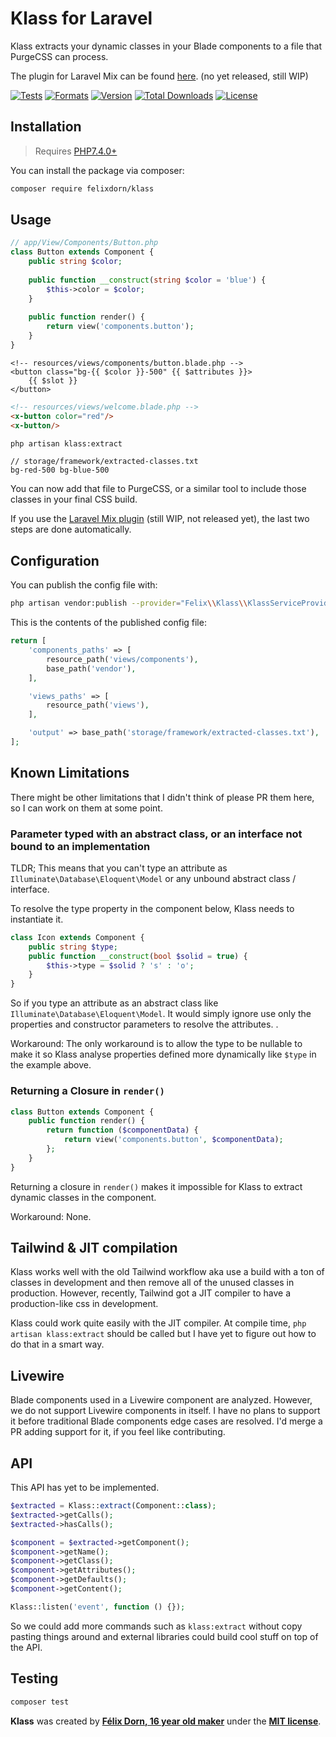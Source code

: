 # Klass for Laravel

Klass extracts your dynamic classes in your Blade components to a file that PurgeCSS can process.

The plugin for Laravel Mix can be found [here](). (no yet released, still WIP)

[![Tests](https://github.com/felixdorn/klass/actions/workflows/tests.yml/badge.svg?branch=master)](https://github.com/felixdorn/klass/actions/workflows/tests.yml)
[![Formats](https://github.com/felixdorn/klass/actions/workflows/formats.yml/badge.svg?branch=master)](https://github.com/felixdorn/klass/actions/workflows/formats.yml)
[![Version](https://poser.pugx.org/felixdorn/klass/version)](//packagist.org/packages/felixdorn/klass)
[![Total Downloads](https://poser.pugx.org/felixdorn/klass/downloads)](//packagist.org/packages/felixdorn/klass)
[![License](https://poser.pugx.org/felixdorn/klass/license)](//packagist.org/packages/felixdorn/klass)

## Installation

> Requires [PHP7.4.0+](https://php.net/releases)

You can install the package via composer:

```bash
composer require felixdorn/klass
```

## Usage

```php
// app/View/Components/Button.php
class Button extends Component {
    public string $color;
    
    public function __construct(string $color = 'blue') {
        $this->color = $color;
    }
    
    public function render() {
        return view('components.button');
    } 
}
```

```blade
<!-- resources/views/components/button.blade.php -->
<button class="bg-{{ $color }}-500" {{ $attributes }}>
    {{ $slot }}
</button>
```

```html
<!-- resources/views/welcome.blade.php -->
<x-button color="red"/>
<x-button/>
```

```bash
php artisan klass:extract
```

```text
// storage/framework/extracted-classes.txt
bg-red-500 bg-blue-500
```

You can now add that file to PurgeCSS, or a similar tool to include those classes in your final CSS build.

If you use the [Laravel Mix plugin]() (still WIP, not released yet), the last two steps are done automatically.

## Configuration

You can publish the config file with:

```bash
php artisan vendor:publish --provider="Felix\\Klass\\KlassServiceProvider" --tag="klass-config"
```

This is the contents of the published config file:

```php
return [
    'components_paths' => [
        resource_path('views/components'),
        base_path('vendor'),
    ],

    'views_paths' => [
        resource_path('views'),
    ],

    'output' => base_path('storage/framework/extracted-classes.txt'),
];
```

## Known Limitations

There might be other limitations that I didn't think of please PR them here, so I can work on them at some point.

### Parameter typed with an abstract class, or an interface not bound to an implementation

TLDR; This means that you can't type an attribute as `Illuminate\Database\Eloquent\Model` or any unbound abstract class
/ interface.

To resolve the type property in the component below, Klass needs to instantiate it.

```php
class Icon extends Component {
    public string $type;
    public function __construct(bool $solid = true) {
        $this->type = $solid ? 's' : 'o';
    }
}
```

So if you type an attribute as an abstract class like `Illuminate\Database\Eloquent\Model`. It would simply ignore use
only the properties and constructor parameters to resolve the attributes. .

Workaround: The only workaround is to allow the type to be nullable to make it so Klass analyse properties defined more dynamically like `$type` in the example above.

### Returning a Closure in `render()`

```php
class Button extends Component {
    public function render() {
        return function ($componentData) {
            return view('components.button', $componentData);
        };
    }
}
```

Returning a closure in `render()` makes it impossible for Klass to extract dynamic classes in the component.

Workaround: None.

## Tailwind & JIT compilation

Klass works well with the old Tailwind workflow aka use a build with a ton of classes in development and then remove all
of the unused classes in production. However, recently, Tailwind got a JIT compiler to have a production-like css in
development.

Klass could work quite easily with the JIT compiler. At compile time, `php artisan klass:extract` should be called but I
have yet to figure out how to do that in a smart way.

## Livewire

Blade components used in a Livewire component are analyzed. However, we do not support Livewire components in itself. I
have no plans to support it before traditional Blade components edge cases are resolved. I'd merge a PR adding support
for it, if you feel like contributing.

## API

This API has yet to be implemented.

```php
$extracted = Klass::extract(Component::class);
$extracted->getCalls();
$extracted->hasCalls();

$component = $extracted->getComponent();
$component->getName();
$component->getClass();
$component->getAttributes();
$component->getDefaults();
$component->getContent();

Klass::listen('event', function () {});
```

So we could add more commands such as `klass:extract` without copy pasting things around and external libraries could
build cool stuff on top of the API.

## Testing

```bash
composer test
```

**Klass** was created by **[Félix Dorn, 16 year old maker](https://twitter.com/afelixdorn)** under
the **[MIT license](https://opensource.org/licenses/MIT)**.
